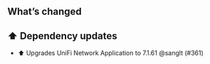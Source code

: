 ## What’s changed

## ⬆️ Dependency updates

- ⬆️ Upgrades UniFi Network Application to 7.1.61 @sanglt (#361)
